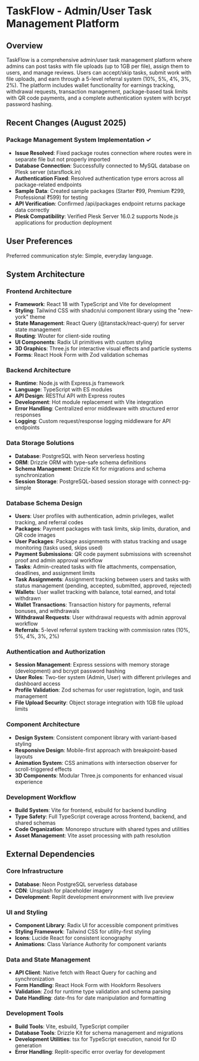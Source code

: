 # TaskFlow - Admin/User Task Management Platform

## Overview

TaskFlow is a comprehensive admin/user task management platform where admins can post tasks with file uploads (up to 1GB per file), assign them to users, and manage reviews. Users can accept/skip tasks, submit work with file uploads, and earn through a 5-level referral system (10%, 5%, 4%, 3%, 2%). The platform includes wallet functionality for earnings tracking, withdrawal requests, transaction management, package-based task limits with QR code payments, and a complete authentication system with bcrypt password hashing.

## Recent Changes (August 2025)

### Package Management System Implementation ✓
- **Issue Resolved**: Fixed package routes connection where routes were in separate file but not properly imported
- **Database Connection**: Successfully connected to MySQL database on Plesk server (starsflock.in)  
- **Authentication Fixed**: Resolved authentication type errors across all package-related endpoints
- **Sample Data**: Created sample packages (Starter ₹99, Premium ₹299, Professional ₹599) for testing
- **API Verification**: Confirmed /api/packages endpoint returns package data correctly
- **Plesk Compatibility**: Verified Plesk Server 16.0.2 supports Node.js applications for production deployment

## User Preferences

Preferred communication style: Simple, everyday language.

## System Architecture

### Frontend Architecture
- **Framework**: React 18 with TypeScript and Vite for development
- **Styling**: Tailwind CSS with shadcn/ui component library using the "new-york" theme
- **State Management**: React Query (@tanstack/react-query) for server state management
- **Routing**: Wouter for client-side routing
- **UI Components**: Radix UI primitives with custom styling
- **3D Graphics**: Three.js for interactive visual effects and particle systems
- **Forms**: React Hook Form with Zod validation schemas

### Backend Architecture
- **Runtime**: Node.js with Express.js framework
- **Language**: TypeScript with ES modules
- **API Design**: RESTful API with Express routes
- **Development**: Hot module replacement with Vite integration
- **Error Handling**: Centralized error middleware with structured error responses
- **Logging**: Custom request/response logging middleware for API endpoints

### Data Storage Solutions
- **Database**: PostgreSQL with Neon serverless hosting
- **ORM**: Drizzle ORM with type-safe schema definitions
- **Schema Management**: Drizzle Kit for migrations and schema synchronization
- **Session Storage**: PostgreSQL-based session storage with connect-pg-simple

### Database Schema Design
- **Users**: User profiles with authentication, admin privileges, wallet tracking, and referral codes
- **Packages**: Payment packages with task limits, skip limits, duration, and QR code images
- **User Packages**: Package assignments with status tracking and usage monitoring (tasks used, skips used)
- **Payment Submissions**: QR code payment submissions with screenshot proof and admin approval workflow
- **Tasks**: Admin-created tasks with file attachments, compensation, deadlines, and assignment limits
- **Task Assignments**: Assignment tracking between users and tasks with status management (pending, accepted, submitted, approved, rejected)
- **Wallets**: User wallet tracking with balance, total earned, and total withdrawn
- **Wallet Transactions**: Transaction history for payments, referral bonuses, and withdrawals
- **Withdrawal Requests**: User withdrawal requests with admin approval workflow
- **Referrals**: 5-level referral system tracking with commission rates (10%, 5%, 4%, 3%, 2%)

### Authentication and Authorization
- **Session Management**: Express sessions with memory storage (development) and bcrypt password hashing
- **User Roles**: Two-tier system (Admin, User) with different privileges and dashboard access
- **Profile Validation**: Zod schemas for user registration, login, and task management
- **File Upload Security**: Object storage integration with 1GB file upload limits

### Component Architecture
- **Design System**: Consistent component library with variant-based styling
- **Responsive Design**: Mobile-first approach with breakpoint-based layouts
- **Animation System**: CSS animations with intersection observer for scroll-triggered effects
- **3D Components**: Modular Three.js components for enhanced visual experience

### Development Workflow
- **Build System**: Vite for frontend, esbuild for backend bundling
- **Type Safety**: Full TypeScript coverage across frontend, backend, and shared schemas
- **Code Organization**: Monorepo structure with shared types and utilities
- **Asset Management**: Vite asset processing with path resolution

## External Dependencies

### Core Infrastructure
- **Database**: Neon PostgreSQL serverless database
- **CDN**: Unsplash for placeholder imagery
- **Development**: Replit development environment with live preview

### UI and Styling
- **Component Library**: Radix UI for accessible component primitives
- **Styling Framework**: Tailwind CSS for utility-first styling
- **Icons**: Lucide React for consistent iconography
- **Animations**: Class Variance Authority for component variants

### Data and State Management
- **API Client**: Native fetch with React Query for caching and synchronization
- **Form Handling**: React Hook Form with Hookform Resolvers
- **Validation**: Zod for runtime type validation and schema parsing
- **Date Handling**: date-fns for date manipulation and formatting

### Development Tools
- **Build Tools**: Vite, esbuild, TypeScript compiler
- **Database Tools**: Drizzle Kit for schema management and migrations
- **Development Utilities**: tsx for TypeScript execution, nanoid for ID generation
- **Error Handling**: Replit-specific error overlay for development